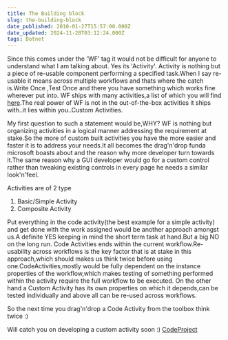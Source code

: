 ```yaml
---
title: The Building block
slug: the-building-block
date_published: 2010-01-27T15:57:00.000Z
date_updated: 2024-11-28T03:12:24.000Z
tags: Dotnet
---
```


Since this comes under the 'WF' tag it would not be difficult for anyone to understand what I am talking about.
Yes its 'Activity'.
Activity is nothing but a piece of re-usable component performing a specified task.When I say re-usable it means across multiple workflows and thats where the catch is.Write Once ,Test Once and there you have something which works fine wherever put into.
WF ships with many activities,a list of which you will find [here](http://msdn.microsoft.com/en-us/library/ms733615.aspx).The real power of WF is not in the out-of-the-box activities it ships with..it lies within you..Custom Activities.

My first question to such a statement would be,WHY?
WF is nothing but organizing activities in a logical manner addressing the requirement at stake.So the more of custom built activities you have the more easier and faster it is to address your needs.It all becomes the drag'n'drop funda microsoft boasts about and the reason why more developer turn towards it.The same reason why a GUI developer would go for a custom control rather than tweaking existing controls in every page he needs a similar look'n'feel.

Activities are of 2 type

1. Basic/Simple Activity
2. Composite Activity

Put everything in the code activity(the best example for a simple activity) and get done with the work assigned would be another approach amongst us.A definite YES keeping in mind the short term task at hand.But a big NO on the long run.
Code Activities ends within the current workflow.Re-usability across workflows is the key factor that is at stake in this approach,which should makes us think twice before using one.CodeActivities,mostly would be fully dependent on the instance properties of the workflow,which makes testing of something performed within the activity require the full workflow to be executed.
On the other hand a Custom Activity has its own properties on which it depends,can be tested individually and above all can be re-used across workflows.

So the next time you drag'n'drop a Code Activity from the toolbox think twice :)

Will catch you on developing a custom activity soon :)
[CodeProject](http://www.codeproject.com/script/Articles/BlogFeedList.aspx?amid=5842203)
